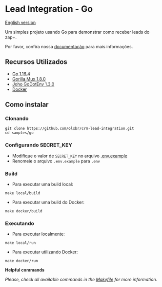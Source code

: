 # Lead Integration - Go

[English version](README.md)

Um simples projeto usando Go para demonstrar como receber leads do zap+.

Por favor, confira nossa [documentação](https://developers.grupozap.com/) para mais informações.

## Recursos Utilizados

- [Go 1.16.4](https://golang.org/)
- [Gorilla Mux 1.8.0](https://github.com/gorilla/mux)
- [Joho GoDotEnv 1.3.0](https://github.com/joho/godotenv)
- [Docker](https://www.docker.com/get-started)

## Como instalar

### Clonando

``` shell
git clone https://github.com/olxbr/crm-lead-integration.git
cd samples/go
```

### Configurando SECRET_KEY

- Modifique o valor de `SECRET_KEY` no arquivo [.env.example](.env.example)
- Renomeie o arquivo `.env.example` para `.env`

### Build

- Para executar uma build local:
``` shell
make local/build
```
- Para executar uma build do Docker:
``` shell
make docker/build
```

### Executando 

- Para executar localmente:
``` shell
make local/run
```
- Para executar utilizando Docker:
``` shell
make docker/run
```

**Helpful commands**

*Please, check all available commands in the [Makefile](Makefile) for more information*.